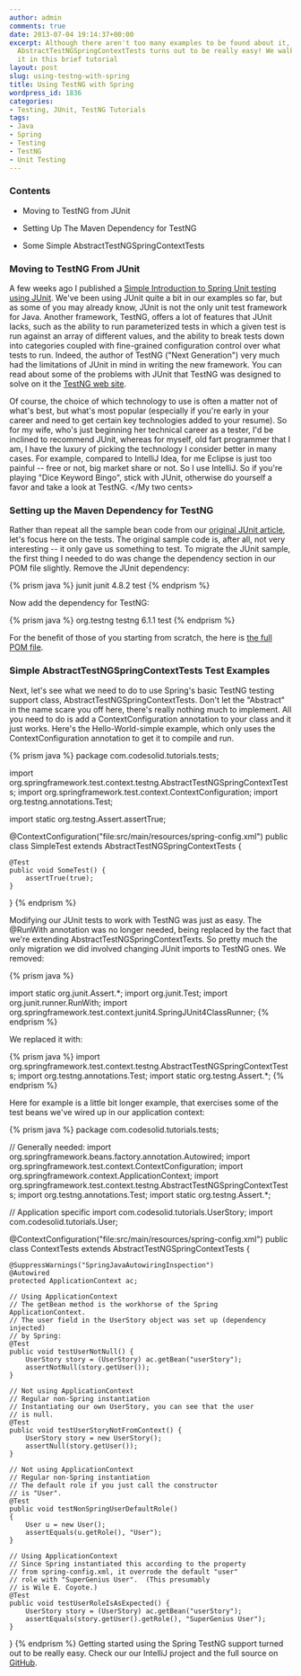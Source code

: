 ```yaml
---
author: admin
comments: true
date: 2013-07-04 19:14:37+00:00
excerpt: Although there aren't too many examples to be found about it, using Spring's
  AbstractTestNGSpringContextTests turns out to be really easy! We walk you through
  it in this brief tutorial
layout: post
slug: using-testng-with-spring
title: Using TestNG with Spring
wordpress_id: 1836
categories:
- Testing, JUnit, TestNG Tutorials
tags:
- Java
- Spring
- Testing
- TestNG
- Unit Testing
---
```





### Contents






  * Moving to TestNG from JUnit


  * Setting Up The Maven Dependency for TestNG


  * Some Simple AbstractTestNGSpringContextTests



### Moving to TestNG From JUnit


A few weeks ago I published a [Simple Introduction to Spring Unit testing using JUnit](http://www.particlewave.com/2013/05/16/spring-unit-testing-using-junit/).  We've been using JUnit quite a bit in our examples so far, but as some of you may already know, JUnit is not the only unit test framework for Java.  Another framework, TestNG, offers a lot of features that JUnit lacks, such as the ability to run parameterized tests in which a given test is run against an array of different values, and the ability to break tests down into categories coupled with fine-grained configuration control over what tests to run.  Indeed, the author of TestNG ("Next Generation") very much had the limitations of JUnit in mind in writing the new framework.  You can read about some of the problems with JUnit that TestNG was designed to solve on it the [TestNG web site](http://testng.org/).

Of course, the choice of which technology to use is often a matter not of what's best, but what's most popular (especially if you're early in your career and need to get certain key technologies added to your resume).  So for my wife, who's just beginning her technical career as a tester, I'd be inclined to recommend JUnit, whereas for myself, old fart programmer that I am, I have the luxury of picking the technology I consider better in many cases.  For example, compared to IntelliJ Idea, for me Eclipse is just too painful -- free or not, big market share or not.  So I use IntelliJ.  So if you're playing "Dice Keyword Bingo", stick with JUnit, otherwise do yourself a favor and take a look at TestNG.  </My two cents>


### Setting up the Maven Dependency for TestNG


Rather than repeat all the sample bean code from our [original JUnit article](=), let's focus here on the tests. The original sample code is, after all, not very interesting -- it only gave us something to test.  To migrate the JUnit sample, the first thing I needed to do was change the dependency section in our POM file slightly.  Remove the JUnit dependency:

{% prism java %}
  junit
  junit
  4.8.2
  test
{% endprism %}

Now add the dependency for TestNG:

{% prism java %}
  org.testng
  testng
  6.1.1
  test
{% endprism %}

For the benefit of those of you starting from scratch, the here is [the full POM file](https://github.com/CodeSolid/tutorials/blob/master/SpringTestNG/pom.xml).


### Simple AbstractTestNGSpringContextTests Test Examples


Next, let's see what we need to do to use Spring's basic TestNG testing support class, AbstractTestNGSpringContextTests.  Don't let the "Abstract" in the name scare you off here, there's really nothing much to implement. All you need to do is add a ContextConfiguration annotation to your class and it just works.  Here's the Hello-World-simple example, which only uses the ContextConfiguration annotation to get it to compile and run.

{% prism java %}
package com.codesolid.tutorials.tests;

import org.springframework.test.context.testng.AbstractTestNGSpringContextTests;
import org.springframework.test.context.ContextConfiguration;
import org.testng.annotations.Test;

import static org.testng.Assert.assertTrue;

@ContextConfiguration("file:src/main/resources/spring-config.xml")
public class SimpleTest extends AbstractTestNGSpringContextTests {

    @Test
    public void SomeTest() {
        assertTrue(true);
    }
}
{% endprism %}

Modifying our JUnit tests to work with TestNG was just as easy.  The @RunWith annotation was no longer needed, being replaced by the fact that we're extending AbstractTestNGSpringContextTexts.  So  pretty much the only migration we did involved changing JUnit imports to TestNG ones.  We removed:

{% prism java %}

import static org.junit.Assert.*;
import org.junit.Test;
import org.junit.runner.RunWith;
import org.springframework.test.context.junit4.SpringJUnit4ClassRunner;
{% endprism %}

We replaced it with:

{% prism java %}
import org.springframework.test.context.testng.AbstractTestNGSpringContextTests;
import org.testng.annotations.Test;
import static org.testng.Assert.*;
{% endprism %}

Here for example is a little bit longer example, that exercises some of the test beans we've wired up in our application context:

{% prism java %}
package com.codesolid.tutorials.tests;

// Generally needed:
import org.springframework.beans.factory.annotation.Autowired;
import org.springframework.test.context.ContextConfiguration;
import org.springframework.context.ApplicationContext;
import org.springframework.test.context.testng.AbstractTestNGSpringContextTests;
import org.testng.annotations.Test;
import static org.testng.Assert.*;

// Application specific
import com.codesolid.tutorials.UserStory;
import com.codesolid.tutorials.User;

@ContextConfiguration("file:src/main/resources/spring-config.xml")
public class ContextTests extends AbstractTestNGSpringContextTests {

    @SuppressWarnings("SpringJavaAutowiringInspection")
    @Autowired
    protected ApplicationContext ac;

    // Using ApplicationContext
    // The getBean method is the workhorse of the Spring ApplicationContext.
    // The user field in the UserStory object was set up (dependency injected)
    // by Spring:
    @Test
    public void testUserNotNull() {
        UserStory story = (UserStory) ac.getBean("userStory");
        assertNotNull(story.getUser());
    }

    // Not using ApplicationContext
    // Regular non-Spring instantiation
    // Instantiating our own UserStory, you can see that the user
    // is null.
    @Test
    public void testUserStoryNotFromContext() {
        UserStory story = new UserStory();
        assertNull(story.getUser());
    }

    // Not using ApplicationContext
    // Regular non-Spring instantiation
    // The default role if you just call the constructor
    // is "User".
    @Test
    public void testNonSpringUserDefaultRole()
    {
        User u = new User();
        assertEquals(u.getRole(), "User");
    }

    // Using ApplicationContext
    // Since Spring instantiated this according to the property
    // from spring-config.xml, it overrode the default "user"
    // role with "SuperGenius User".  (This presumably
    // is Wile E. Coyote.)
    @Test
    public void testUserRoleIsAsExpected() {
        UserStory story = (UserStory) ac.getBean("userStory");
        assertEquals(story.getUser().getRole(), "SuperGenius User");
    }
}
{% endprism %}
Getting started using the Spring TestNG support turned out to be really easy.  Check our our IntelliJ project and the full source on [GitHub](https://github.com/CodeSolid/tutorials/tree/master/SpringTestNG).
